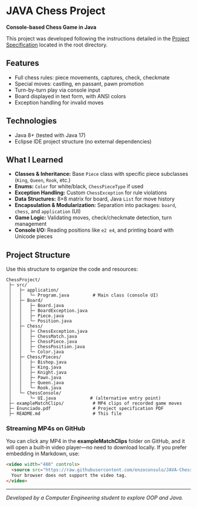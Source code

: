 # JAVA Chess Project

**Console-based Chess Game in Java**

This project was developed following the instructions detailed in the [Project Specification](./Enunciado.pdf) located in the root directory.

## Features

* Full chess rules: piece movements, captures, check, checkmate
* Special moves: castling, en passant, pawn promotion
* Turn-by-turn play via console input
* Board displayed in text form, with ANSI colors
* Exception handling for invalid moves

## Technologies

* Java 8+ (tested with Java 17)
* Eclipse IDE project structure (no external dependencies)

## What I Learned

* **Classes & Inheritance:** Base `Piece` class with specific piece subclasses (`King`, `Queen`, `Rook`, etc.)
* **Enums:** `Color` for white/black, `ChessPieceType` if used
* **Exception Handling:** Custom `ChessException` for rule violations
* **Data Structures:** 8×8 matrix for board, Java `List` for move history
* **Encapsulation & Modularization:** Separation into packages: `board`, `chess`, and `application` (UI)
* **Game Logic:** Validating moves, check/checkmate detection, turn management
* **Console I/O:** Reading positions like `e2 e4`, and printing board with Unicode pieces

## Project Structure

Use this structure to organize the code and resources:

```
ChessProject/
 ├─ src/
 │   ├─ application/
 │   │   └─ Program.java         # Main class (console UI)
 │   ├─ Board/
 │   │   ├─ Board.java
 │   │   ├─ BoardException.java
 │   │   ├─ Piece.java
 │   │   └─ Position.java
 │   ├─ Chess/
 │   │   ├─ ChessException.java
 │   │   ├─ ChessMatch.java
 │   │   ├─ ChessPiece.java
 │   │   ├─ ChessPosition.java
 │   │   └─ Color.java
 │   ├─ Chess/Pieces/
 │   │   ├─ Bishop.java
 │   │   ├─ King.java
 │   │   ├─ Knight.java
 │   │   ├─ Pawn.java
 │   │   ├─ Queen.java
 │   │   └─ Rook.java
 │   └─ ChessConsole/
 │       └─ UI.java             # (alternative entry point)
 ├─ exampleMatchClips/           # MP4 clips of recorded game moves
 ├─ Enunciado.pdf                # Project specification PDF
 ├─ README.md                    # This file
```

### Streaming MP4s on GitHub

You can click any MP4 in the **exampleMatchClips** folder on GitHub, and it will open a built‑in video player—no need to download locally. If you prefer embedding in Markdown, use:

```html
<video width="480" controls>
  <source src="https://raw.githubusercontent.com/enzoconsulo/JAVA-ChessProject/main/exampleMatchClips/Move1.mp4" type="video/mp4">
  Your browser does not support the video tag.
</video>
```

---

*Developed by a Computer Engineering student to explore OOP and Java.*
